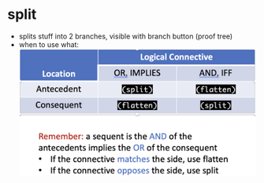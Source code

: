 split
=====
- splits stuff into 2 branches, visible with branch button (proof tree)
- when to use what: ![image.png](assets/image_1688746674079_0.png)
